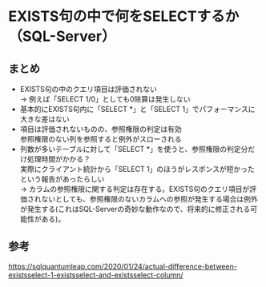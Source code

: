 EXISTS句の中で何をSELECTするか（SQL-Server）
===
## まとめ
* EXISTS句の中のクエリ項目は評価されない<br>
→ 例えば「SELECT 1/0」としても0除算は発生しない
* 基本的にEXISTS句内に「SELECT *」と「SELECT 1」でパフォーマンスに大きな差はない
* 項目は評価されないものの、参照権限の判定は有効<br>
参照権限のない列を参照すると例外がスローされる<br>
* 列数が多いテーブルに対して「SELECT *」を使うと、参照権限の判定分だけ処理時間がかかる？<br>
実際にクライアント統計から「SELECT 1」のほうがレスポンスが短かったという報告があったらしい<br>
→ カラムの参照権限に関する判定は存在する。EXISTS句のクエリ項目が評価されないとしても、参照権限のないカラムへの参照が発生する場合は例外が発生する(これはSQL-Serverの奇妙な動作なので、将来的に修正される可能性がある)。

## 参考
https://sqlquantumleap.com/2020/01/24/actual-difference-between-existsselect-1-existsselect-and-existsselect-column/